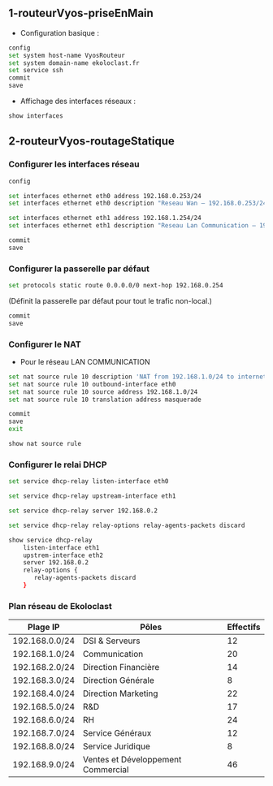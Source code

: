 ## 1-routeurVyos-priseEnMain

- Configuration basique :

```bash
config
set system host-name VyosRouteur
set system domain-name ekoloclast.fr
set service ssh
commit
save
```

- Affichage des interfaces réseaux :

```bash
show interfaces
```

## 2-routeurVyos-routageStatique

### Configurer les interfaces réseau

```bash
config
```

```bash
set interfaces ethernet eth0 address 192.168.0.253/24
set interfaces ethernet eth0 description "Reseau Wan – 192.168.0.253/24" 
```

```bash
set interfaces ethernet eth1 address 192.168.1.254/24
set interfaces ethernet eth1 description "Reseau Lan Communication – 192.168.1.254/24" 
```
```bash
commit
save
```

###  Configurer la passerelle par défaut
```bash
set protocols static route 0.0.0.0/0 next-hop 192.168.0.254
```
(Définit la passerelle par défaut pour tout le trafic non-local.)
```bash
commit
save
```


### Configurer le NAT
- Pour le réseau LAN COMMUNICATION
```bash
set nat source rule 10 description 'NAT from 192.168.1.0/24 to internet'
set nat source rule 10 outbound-interface eth0
set nat source rule 10 source address 192.168.1.0/24
set nat source rule 10 translation address masquerade
```
```bash
commit
save
exit
```
```bash
show nat source rule
```

### Configurer le relai DHCP
```bash
set service dhcp-relay listen-interface eth0
```
```bash
set service dhcp-relay upstream-interface eth1
```
```bash
set service dhcp-relay server 192.168.0.2
```
```bash
set service dhcp-relay relay-options relay-agents-packets discard
```

```bash
show service dhcp-relay
    listen-interface eth1
    upstrem-interface eth2
    server 192.168.0.2
    relay-options {
       relay-agents-packets discard
    }
```


### Plan réseau de Ekoloclast

|Plage IP | Pôles | Effectifs |
| ---- |  ---- | ------ | 
| 192.168.0.0/24 | DSI  &  Serveurs | 12 |
| 192.168.1.0/24 | Communication | 20 |
|192.168.2.0/24 | Direction Financière | 14 |
| 192.168.3.0/24 | Direction Générale | 8 |
| 192.168.4.0/24 | Direction Marketing | 22 |
| 192.168.5.0/24 | R&D | 17 |
| 192.168.6.0/24 | RH | 24 |
| 192.168.7.0/24 | Service Généraux | 12 |
| 192.168.8.0/24 | Service Juridique | 8 |
| 192.168.9.0/24 | Ventes et Développement Commercial | 46 |
